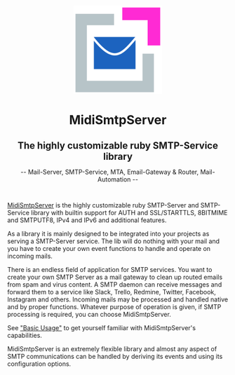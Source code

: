 <p align="center" style="margin-bottom: 2em">
  <img src="img/midi-smtp-server-logo.png" alt="MidiSmtpServer Logo" width="40%"/>
</p>

<h1 align="center" style="margin-bottom: 0.3em">
  MidiSmtpServer
</h1>
<h2 align="center" style="margin-bottom: 0.3em">
  The highly customizable ruby SMTP-Service library
</h2>
<p align="center" style="margin-bottom: 3em">
-- Mail-Server, SMTP-Service, MTA, Email-Gateway & Router, Mail-Automation --
</p>


[MidiSmtpServer](https://github.com/4commerce-technologies-AG/midi-smtp-server) is the highly customizable ruby SMTP-Server and SMTP-Service library with builtin support for AUTH and SSL/STARTTLS, 8BITMIME and SMTPUTF8, IPv4 and IPv6 and additional features.

As a library it is mainly designed to be integrated into your projects as serving a SMTP-Server service. The lib will do nothing with your mail and you have to create your own event functions to handle and operate on incoming mails.

There is an endless field of application for SMTP&nbsp;services. You want to create your own SMTP&nbsp;Server as a mail&nbsp;gateway to clean up routed emails from spam and virus content. A SMTP&nbsp;daemon can receive messages and forward them to a service like Slack, Trello, Redmine, Twitter, Facebook, Instagram and others. Incoming mails may be processed and handled native and by proper functions. Whatever purpose of operation is given, if SMTP processing is required, you can choose MidiSmtpServer.


See ["Basic Usage"](basic_usage.md) to get yourself familiar with MidiSmtpServer's
capabilities.


MidiSmtpServer is an extremely flexible library and almost any aspect of SMTP communications can be handled by deriving its events and using its configuration options.

<br>
